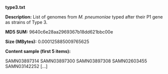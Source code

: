 **type3.txt**

**Description:**	List of genomes from *M. pneumoniae* typed after their P1 gene as 
                        strains of Type 3.

**MD5 SUM:**	9640c6e28aa2969367b18dd621bbc00e

**Size (MBytes):**	0.000125885009765625

**Content sample (first 5 items):**

SAMN03897314
SAMN03897300
SAMN03897308
SAMN02603455
SAMN03142252
[...]
